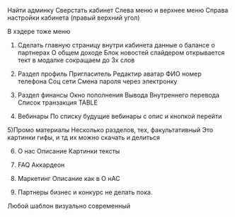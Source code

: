 

Найти админку
Сверстать кабинет
Слева меню и верхнее меню
Справа настройки кабинета (правый верхний угол)

В хэдере тоже меню

1) Сделать главную страницу внутри кабинета
данные о балансе
о партнерах
О общем доходе
Блок новостей слайдером открывается тект в модалке сокращаем до 3х слов

2) Раздел профиль
Пригласитель
Редактир аватар
ФИО номер телефона
Соц сети 
Смена пароля через электронку

3) Раздел финансы
Окно пополнения 
Вывода
Внутреннего перевода
Список транзакция TABLE

4) Вебинары
По списку будущие вебинары с опис и кнопкой перейти

5)Промо материалы
Несколько разделов, тех, факультативный
Это картинки гифы, и тд их можно скачать и делиться

6) О нас 
Описание
Картинки тексты

7) FAQ
Аккардеон

8) Маркетинг
Описание как в О нАС

9) Партнеры бизнес и конкурс не делать пока.

Любой шаблон визуально современный